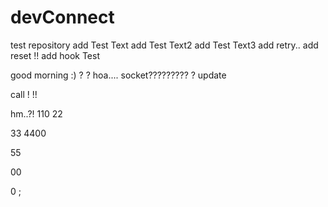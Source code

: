 # devConnect
test repository
add Test Text
add Test Text2
add Test Text3
add retry..
add reset !!
add hook Test

good morning :) ?
?
hoa....
socket?????????
?
update

call !
!!

hm..?!
110
22

33
4400


55



00

0
;




